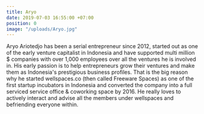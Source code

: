 ```yaml
---
title: Aryo
date: 2019-07-03 16:55:00 +07:00
position: 0
image: "/uploads/Aryo.jpg"
---
```


Aryo Ariotedjo has been a serial entrepreneur since 2012, started out as one of the early venture capitalist in Indonesia and have supported multi million $ companies with over 1,000 employees over all the ventures he is involved in. His early passion is to help entrepreneurs grow their ventures and make them as Indonesia's prestigious business profiles. That is the big reason why he started wellspaces.co (then called Freeware Spaces) as one of the first startup incubators in Indonesia and converted the company into a full serviced service office & coworking space by 2016. He really loves to actively interact and advise all the members under wellspaces and befriending everyone within.